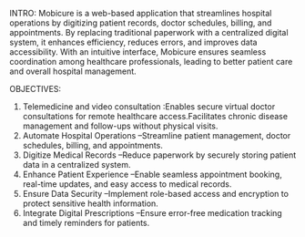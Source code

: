 INTRO:
Mobicure is a web-based application that streamlines
hospital operations by digitizing patient records, doctor
schedules, billing, and appointments. By replacing
traditional paperwork with a centralized digital system, it
enhances efficiency, reduces errors, and improves data
accessibility. With an intuitive interface, Mobicure ensures
seamless coordination among healthcare professionals,
leading to better patient care and overall hospital
management.

OBJECTIVES:
1. Telemedicine and video consultation :Enables secure virtual
doctor consultations for remote healthcare access.Facilitates
chronic disease management and follow-ups without physical
visits.
2. Automate Hospital Operations –Streamline patient
management, doctor schedules, billing, and appointments.
3. Digitize Medical Records –Reduce paperwork by securely
storing patient data in a centralized system.
4. Enhance Patient Experience –Enable seamless appointment
booking, real-time updates, and easy access to medical records.
5. Ensure Data Security –Implement role-based access and
encryption to protect sensitive health information.
6. Integrate Digital Prescriptions –Ensure error-free medication
tracking and timely reminders for patients.
